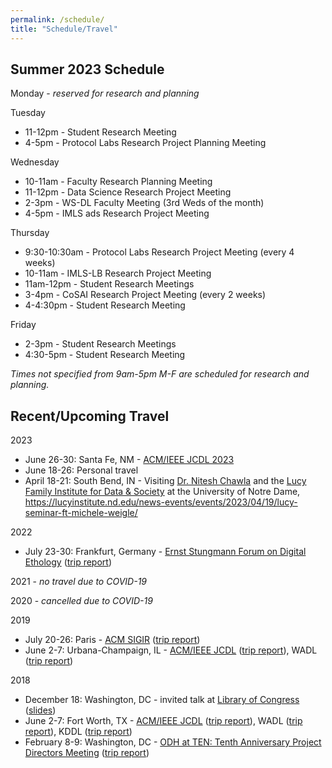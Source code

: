 ```yaml
---
permalink: /schedule/
title: "Schedule/Travel"
---
```

 
## Summer 2023 Schedule

Monday - *reserved for research and planning*

Tuesday

* 11-12pm - Student Research Meeting
* 4-5pm - Protocol Labs Research Project Planning Meeting

Wednesday

* 10-11am - Faculty Research Planning Meeting
* 11-12pm - Data Science Research Project Meeting
* 2-3pm - WS-DL Faculty Meeting (3rd Weds of the month)
* 4-5pm - IMLS ads Research Project Meeting

Thursday

* 9:30-10:30am - Protocol Labs Research Project Meeting (every 4 weeks)
* 10-11am - IMLS-LB Research Project Meeting
* 11am-12pm - Student Research Meetings
* 3-4pm - CoSAI Research Project Meeting (every 2 weeks)
* 4-4:30pm - Student Research Meeting

Friday
* 2-3pm - Student Research Meetings
* 4:30-5pm - Student Research Meeting

*Times not specified from 9am-5pm M-F are scheduled for research and planning.*


## Recent/Upcoming Travel

2023

* June 26-30: Santa Fe, NM - [ACM/IEEE JCDL 2023](https://2023.jcdl.org/)
* June 18-26: Personal travel
* April 18-21: South Bend, IN - Visiting [Dr. Nitesh Chawla](https://lucyinstitute.nd.edu/people/leadership-team/nitesh-chawla/) and the [Lucy Family Institute for Data & Society](https://lucyinstitute.nd.edu/) at the University of Notre Dame, <https://lucyinstitute.nd.edu/news-events/events/2023/04/19/lucy-seminar-ft-michele-weigle/>

2022

* July 23-30: Frankfurt, Germany  - [Ernst Stungmann Forum on Digital Ethology](https://www.esforum.de/forums/ESF34_Digital_Ethology.html) ([trip report](https://ws-dl.blogspot.com/2022/08/2022-08-03-ernst-strungmann-forum-on.html))

2021 - *no travel due to COVID-19*

2020 - *cancelled due to COVID-19*

2019

* July 20-26: Paris - [ACM SIGIR](http://sigir.org/sigir2019/) ([trip report](https://ws-dl.blogspot.com/2019/07/2019-07-30-sigir-2019-in-paris-trip.html))
* June 2-7: Urbana-Champaign, IL - [ACM/IEEE JCDL](http://2019.jcdl.org) ([trip report](https://ws-dl.blogspot.com/2019/06/2019-06-05-joint-conference-on-digital.html)), WADL ([trip report](https://ws-dl.blogspot.com/2019/06/2019-06-20-web-archiving-and-digital.html))

2018

* December 18: Washington, DC - invited talk at [Library of Congress](https://www.loc.gov) ([slides](https://www.slideshare.net/mweigle/wsdls-work-towards-enabling-personal-use-of-web-archives-126145392))
* June 2-7: Fort Worth, TX - [ACM/IEEE JCDL](http://2018.jcdl.org) ([trip report](http://ws-dl.blogspot.com/2018/06/2018-06-08-joint-conference-on-digital_8.html)), WADL ([trip report](http://ws-dl.blogspot.com/2018/06/2018-06-11-web-archive-and-digital.html)), KDDL ([trip report](http://ws-dl.blogspot.com/2018/06/2018-06-11-knowledge-discovery-from.html))
* February 8-9: Washington, DC - [ODH at TEN: Tenth Anniversary Project Directors Meeting](https://www.neh.gov/divisions/odh/grant-news/odh-ten-our-tenth-anniversary-project-directors-meeting) ([trip report](http://ws-dl.blogspot.com/2018/03/2018-03-12-neh-odh-project-directors.html))
